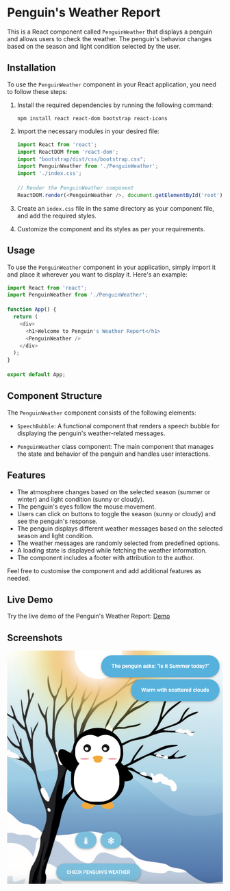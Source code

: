 # Penguin's Weather Report

This is a React component called `PenguinWeather` that displays a penguin and allows users to check the weather. The penguin's behavior changes based on the season and light condition selected by the user.

## Installation

To use the `PenguinWeather` component in your React application, you need to follow these steps:

1. Install the required dependencies by running the following command:

   ```
   npm install react react-dom bootstrap react-icons
   ```

2. Import the necessary modules in your desired file:

   ```javascript
   import React from 'react';
   import ReactDOM from 'react-dom';
   import "bootstrap/dist/css/bootstrap.css";
   import PenguinWeather from './PenguinWeather';
   import './index.css';

   // Render the PenguinWeather component
   ReactDOM.render(<PenguinWeather />, document.getElementById('root'));
   ```

3. Create an `index.css` file in the same directory as your component file, and add the required styles.

4. Customize the component and its styles as per your requirements.

## Usage

To use the `PenguinWeather` component in your application, simply import it and place it wherever you want to display it. Here's an example:

```javascript
import React from 'react';
import PenguinWeather from './PenguinWeather';

function App() {
  return (
    <div>
      <h1>Welcome to Penguin's Weather Report</h1>
      <PenguinWeather />
    </div>
  );
}

export default App;
```

## Component Structure

The `PenguinWeather` component consists of the following elements:

- `SpeechBubble`: A functional component that renders a speech bubble for displaying the penguin's weather-related messages.

- `PenguinWeather` class component: The main component that manages the state and behavior of the penguin and handles user interactions.


## Features

- The atmosphere changes based on the selected season (summer or winter) and light condition (sunny or cloudy).
- The penguin's eyes follow the mouse movement.
- Users can click on buttons to toggle the season (sunny or cloudy) and see the penguin's response.
- The penguin displays different weather messages based on the selected season and light condition.
- The weather messages are randomly selected from predefined options.
- A loading state is displayed while fetching the weather information.
- The component includes a footer with attribution to the author.

Feel free to customise the component and add additional features as needed.

## Live Demo

Try the live demo of the Penguin's Weather Report: [Demo](http://anyaparanya.com/penguin-weather)


## Screenshots

![penguin-weather](preview.png)

